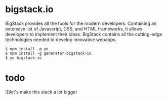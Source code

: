 bigstack.io
===========

BigStack provides all the tools for the modern developers. Containing an extensive list of Javascript, CSS, and HTML frameworks, it allows developers to implement their ideas. BigStack contains all the cutting-edge technologies needed to develop innovative webapps.

```
$ npm install -g yo
$ npm install -g generator-bigstack-io
$ yo bigstack-io
```

todo
===========
![]let's make this stack a lot bigger

